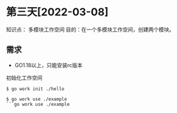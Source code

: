 # 第三天[2022-03-08] 

知识点： 多模块工作空间 
目的：在一个多模块工作空间，创建两个模块。

## 需求

+ GO1.18以上，只能安装rc版本

初始化工作空间

```shell
$ go work init ./hello
```

```shell
$ go work use ./example
```go work use ./example
